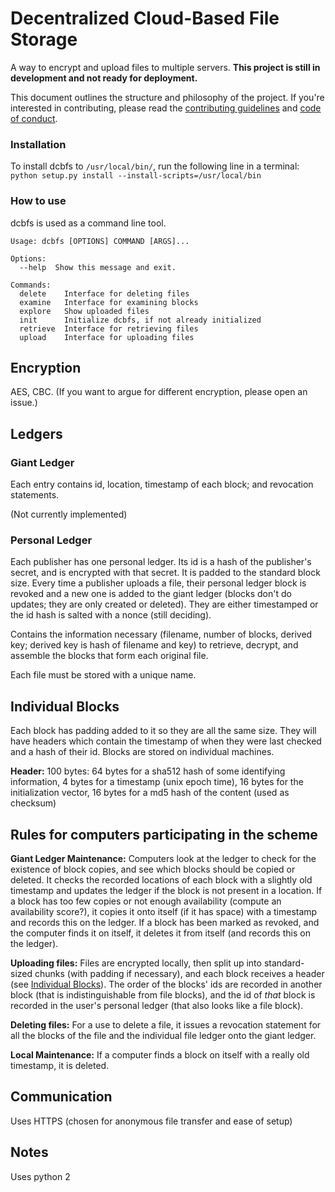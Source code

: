 # Decentralized Cloud-Based File Storage

A way to encrypt and upload files to multiple servers. **This project is still in development and not ready for deployment.**

This document outlines the structure and philosophy of the project. If you're interested in contributing, please read the [contributing guidelines](https://github.com/darcymeyer/dcbfs/blob/master/CONTRIBUTING.md) and [code of conduct](https://github.com/darcymeyer/dcbfs/blob/master/CODE_OF_CONDUCT.md).

### Installation

To install dcbfs to `/usr/local/bin/`, run the following line in a terminal: 
`python setup.py install --install-scripts=/usr/local/bin`

### How to use

dcbfs is used as a command line tool.

	Usage: dcbfs [OPTIONS] COMMAND [ARGS]...

	Options:
	  --help  Show this message and exit.

	Commands:
	  delete    Interface for deleting files
	  examine   Interface for examining blocks
	  explore   Show uploaded files
	  init      Initialize dcbfs, if not already initialized
	  retrieve  Interface for retrieving files
	  upload    Interface for uploading files


## Encryption

AES, CBC. (If you want to argue for different encryption, please open an issue.)

## Ledgers

### Giant Ledger

Each entry contains id, location, timestamp of each block; and revocation statements.

(Not currently implemented)

### Personal Ledger

Each publisher has one personal ledger. Its id is a hash of the publisher's secret, and is encrypted with that secret. It is padded to the standard block size. Every time a publisher uploads a file, their personal ledger block is revoked and a new one is added to the giant ledger (blocks don't do updates; they are only created or deleted). They are either timestamped or the id hash is salted with a nonce (still deciding).

Contains the information necessary (filename, number of blocks, derived key; derived key is hash of filename and key) to retrieve, decrypt, and assemble the blocks that form each original file.

Each file must be stored with a unique name.

## Individual Blocks

Each block has padding added to it so they are all the same size. They will have headers which contain the timestamp of when they were last checked and a hash of their id. Blocks are stored on individual machines.

**Header:** 100 bytes: 64 bytes for a sha512 hash of some identifying information, 4 bytes for a timestamp (unix epoch time), 16 bytes for the initialization vector, 16 bytes for a md5 hash of the content (used as checksum)

## Rules for computers participating in the scheme

**Giant Ledger Maintenance:** Computers look at the ledger to check for the existence of block copies, and see which blocks should be copied or deleted. It checks the recorded locations of each block with a slightly old timestamp and updates the ledger if the block is not present in a location. If a block has too few copies or not enough availability (compute an availability score?), it copies it onto itself (if it has space) with a timestamp and records this on the ledger. If a block has been marked as revoked, and the computer finds it on itself, it deletes it from itself (and records this on the ledger).

**Uploading files:** Files are encrypted locally, then split up into standard-sized chunks (with padding if necessary), and each block receives a header (see [Individual Blocks](#individual-blocks)). The order of the blocks' ids are recorded in another block (that is indistinguishable from file blocks), and the id of *that* block is recorded in the user's personal ledger (that also looks like a file block).

**Deleting files:** For a use to delete a file, it issues a revocation statement for all the blocks of the file and the individual file ledger onto the giant ledger. 

**Local Maintenance:** If a computer finds a block on itself with a really old timestamp, it is deleted.

## Communication

Uses HTTPS (chosen for anonymous file transfer and ease of setup)

## Notes

Uses python 2
